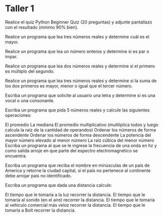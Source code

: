 # Taller 1
Realice el quiz Python Beginner Quiz (20 preguntas) y adjunte pantallazo con el resultado (mínimo 90% bien).

Realice un programa que lea tres números reales y determine cuál es el mayor.

Realice un programa que lea un número enteros y determine si es par o impar.

Realice un programa que lea dos números reales y determine si el primero es múltiplo del segundo.

Realice un programa que lea tres números reales y determine si la suma de los dos primeros es mayor, menor o igual que el tercer número.

Escriba un programa que solicite al usuario una letra y determine si es una vocal o una consonante.

Escriba un programa que pida 5 números reales y calcule las siguientes operaciones:

El promedio
La mediana
El promedio multiplicativo (multilplica todos y luego calcula la raíz de la cantidad de operandos)
Ordenar los números de forma ascendente
Ordenar los números de forma descendente
La potencia del mayor número elevado al menor número
La raíz cúbica del menor número
Escriba un programa al que se le ingrese la frecuencia de una onda en hz y como salida arroje en que parte del espectro electromagnético se encuentra.

Escriba un programa que reciba el nombre en minúsculas de un país de America y retorne la ciudad capital, si el país no pertenece al continente debe arrojar país no identificado.

Escriba un programa que dada una distancia calcule:

El tiempo que le tomaría a la luz recorrer la distancia.
El tiempo que le tomaría al sonido (en el aire) recorrer la distancia.
El tiempo que le tomaría al vehiculo comercial más veloz recorrer la distancia.
El tiempo que le tomaría a Bolt recorrer la distancia.
